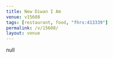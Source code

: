 ```yaml
---
title: New Diwan I Am
venue: v15608
tags: [restaurant, food, "fhrs:413339"]
permalink: /v/15608/
layout: venue
---
```

null